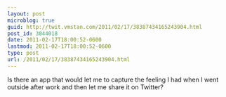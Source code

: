 ```yaml
---
layout: post
microblog: true
guid: http://twit.vmstan.com/2011/02/17/38387434165243904.html
post_id: 3044018
date: 2011-02-17T18:00:52-0600
lastmod: 2011-02-17T18:00:52-0600
type: post
url: /2011/02/17/38387434165243904.html
---
```

Is there an app that would let me to capture the feeling I had when I went outside after work and then let me share it on Twitter?
